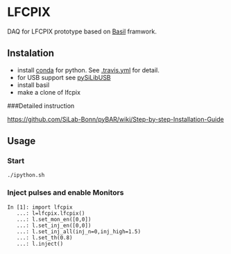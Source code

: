 # LFCPIX

DAQ for LFCPIX prototype based on [Basil](https://github.com/SiLab-Bonn/basil) framwork.

## Instalation

- install [conda](http://conda.pydata.org) for python. See [.travis.yml](https://github.com/SiLab-Bonn/lfcpix/blob/master/.travis.yml) for detail.
- for USB support see [pySiLibUSB](https://github.com/SiLab-Bonn/pySiLibUSB)
- install basil
- make a clone of lfcpix

###Detailed instruction

https://github.com/SiLab-Bonn/pyBAR/wiki/Step-by-step-Installation-Guide

## Usage

### Start
```
./ipython.sh
```

### Inject pulses and enable Monitors
```
In [1]: import lfcpix
   ...: l=lfcpix.lfcpix()
   ...: l.set_mon_en([0,0])
   ...: l.set_inj_en([0,0])   
   ...: l.set_inj_all(inj_n=0,inj_high=1.5)
   ...: l.set_th(0.8)
   ...: l.inject()
```
